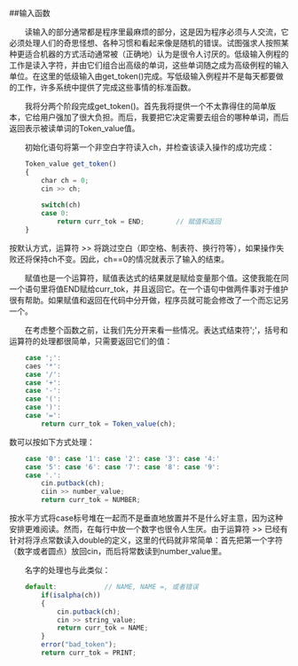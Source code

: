 ##输入函数

&emsp;&emsp;读输入的部分通常都是程序里最麻烦的部分，这是因为程序必须与人交流，它必须处理人们的奇思怪想、各种习惯和看起来像是随机的错误。试图强求人按照某种更适合机器的方式活动通常被（正确地）认为是很令人讨厌的。低级输入例程的工作是读入字符，并由它们组合出高级的单词，这些单词随之成为高级例程的输入单位。在这里的低级输入由get_token()完成。写低级输入例程并不是每天都要做的工作，许多系统中提供了完成这些事情的标准函数。

&emsp;&emsp;我将分两个阶段完成get_token()。首先我将提供一个不太靠得住的简单版本，它给用户强加了很大负担。而后，我要把它决定需要去组合的哪种单词，而后返回表示被读单词的Token_value值。

&emsp;&emsp;初始化语句将第一个非空白字符读入ch，并检查该读入操作的成功完成：

```javascript
    Token_value get_token()
    {
        char ch = 0;
        cin >> ch;
        
        switch(ch)
        case 0:
            return curr_tok = END;        // 赋值和返回
    }
```

按默认方式，运算符 >> 将跳过空白（即空格、制表符、换行符等），如果操作失败还将保持ch不变。因此，ch==0的情况就表示了输入的结束。

&emsp;&emsp;赋值也是一个运算符，赋值表达式的结果就是赋给变量那个值。这使我能在同一个语句里将值END赋给curr_tok，并且返回它。在一个语句中做两件事对于维护很有帮助。如果赋值和返回在代码中分开做，程序员就可能会修改了一个而忘记另一个。

&emsp;&emsp;在考虑整个函数之前，让我们先分开来看一些情况。表达式结束符';'，括号和运算符的处理都很简单，只需要返回它们的值：

```javascript
    case ';':
    caes '*':
    case '/':
    case '+':
    case '-':
    case '(':
    case ')':
    case '=':
        return curr_tok = Token_value(ch);
```

数可以按如下方式处理：

```javascript
    case '0': case '1': case '2': case '3': case '4:'
    case '5': case '6': case '7': case '8': case '9':
    case '.':
        cin.putback(ch);
        ciin >> number_value;
        return curr_tok = NUMBER;
```

按水平方式将case标号堆在一起而不是垂直地放置并不是什么好主意，因为这种安排更难阅读。然而，在每行中放一个数字也很令人生厌。由于运算符 >> 已经有针对将浮点常数读入double的定义，这里的代码就非常简单：首先把第一个字符（数字或者圆点）放回cin，而后将常数读到number_value里。

&emsp;&emsp;名字的处理也与此类似：

```javascript
    default:            // NAME, NAME =, 或者错误
        if(isalpha(ch))
        {
            cin.putback(ch);
            cin >> string_value;
            return curr_tok = NAME;
        }
        error("bad_token");
        return curr_tok = PRINT;
```








